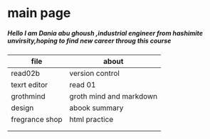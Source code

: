 # main page
##### Hello I am Dania abu ghoush ,industrial engineer from hashimite unvirsity,hoping to find new career throug this course

| file      | about |
| ----------- | ----------- |
| read02b    | version control      |
| texrt editor  | read 01       
| grothmind|groth mind and markdown |
| design|abook summary |
| fregrance shop| html practice |
| | |
| | |

